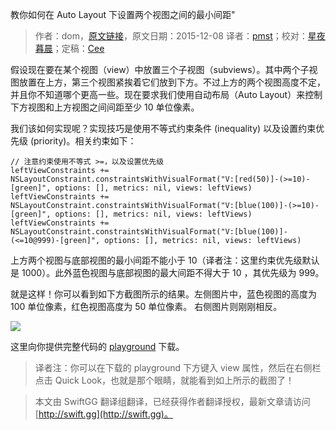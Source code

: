 教你如何在 Auto Layout 下设置两个视图之间的最小间距"

> 作者：dom，[原文链接](http://swiftandpainless.com/minimal-distance-to-two-views-in-auto-layout/)，原文日期：2015-12-08
> 译者：[pmst](http://www.jianshu.com/users/596f2ba91ce9/latest_articles)；校对：[星夜暮晨](http://www.jianshu.com/users/ef1058d2d851)；定稿：[Cee](https://github.com/Cee)
  









假设现在要在某个视图（view）中放置三个子视图（subviews）。其中两个子视图放置在上方，第三个视图紧挨着它们放到下方。不过上方的两个视图高度不定，并且你不知道哪个更高一些。现在要求我们使用自动布局（Auto Layout）来控制下方视图和上方视图之间间距至少 10 单位像素。



我们该如何实现呢？实现技巧是使用不等式约束条件 (inequality) 以及设置约束优先级 (priority)。相关约束如下：

    
    // 注意约束使用不等式 >=，以及设置优先级
    leftViewConstraints += NSLayoutConstraint.constraintsWithVisualFormat("V:[red(50)]-(>=10)-[green]", options: [], metrics: nil, views: leftViews)
    leftViewConstraints += NSLayoutConstraint.constraintsWithVisualFormat("V:[blue(100)]-(>=10)-[green]", options: [], metrics: nil, views: leftViews)
    leftViewConstraints += NSLayoutConstraint.constraintsWithVisualFormat("V:[blue(100)]-(<=10@999)-[green]", options: [], metrics: nil, views: leftViews)

上方两个视图与底部视图的最小间距不能小于 10（译者注：这里约束优先级默认是 1000）。此外蓝色视图与底部视图的最大间距不得大于 10 ，其优先级为 999。

就是这样！你可以看到如下方截图所示的结果。左侧图片中，蓝色视图的高度为 100 单位像素，红色视图高度为 50 单位像素。 右侧图片则刚刚相反。


![](http://swift.gg/img/articles/minimal-distance-to-two-views-in-auto-layout/Screen-Shot-2015-12-08-at-21.52.25-300x155.png1451437944.9187686)

这里向你提供完整代码的 [playground](http://swift.eltanin.uberspace.de/wp-content/uploads/2015/12/MinimalDistanceAutoLayoutPlayground.playground.zip) 下载。



> 译者注：你可以在下载的 playground 下方键入 view 属性，然后在右侧栏点击 Quick Look，也就是那个眼睛，就能看到如上所示的截图了！






[1]:	http://swift.eltanin.uberspace.de/wp-content/uploads/2015/12/MinimalDistanceAutoLayoutPlayground.playground.zip

[image-1]:	http://swift.eltanin.uberspace.de/wp-content/uploads/2015/12/Screen-Shot-2015-12-08-at-21.52.25-300x155.png
> 本文由 SwiftGG 翻译组翻译，已经获得作者翻译授权，最新文章请访问 [http://swift.gg](http://swift.gg)。